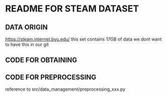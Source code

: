 # README FOR STEAM DATASET

## DATA ORIGIN
https://steam.internet.byu.edu/
this set contains 17GB of data we dont want to have this in our git

## CODE FOR OBTAINING

## CODE FOR PREPROCESSING

reference to src/data_management/preprocessing_xxx.py